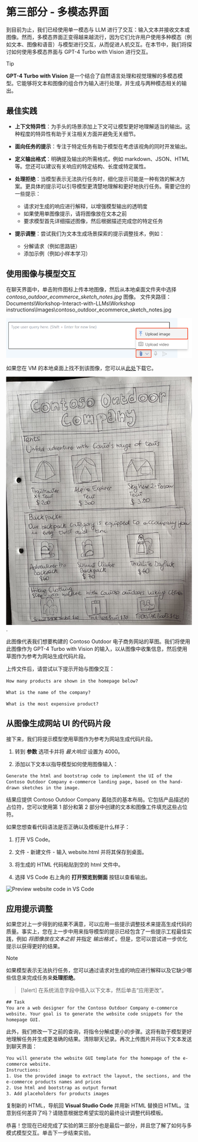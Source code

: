 # 第三部分 - 多模态界面

到目前为止，我们已经使用单一模态与 LLM 进行了交互：输入文本并接收文本或图像。然而，多模态界面正变得越来越流行，因为它们允许用户使用多种模态（例如文本、图像和语音）与模型进行交互，从而促进人机交互。在本节中，我们将探讨如何使用多模态界面与 GPT-4 Turbo with Vision 进行交互。

> [!TIP]
> **GPT-4 Turbo with Vision** 是一个结合了自然语言处理和视觉理解的多模态模型。它能够将文本和图像的组合作为输入进行处理，并生成与两种模态相关的输出。

## 最佳实践

- **上下文特异性**：为手头的场景添加上下文可让模型更好地理解适当的输出。这种程度的特异性有助于关注相关方面并避免无关细节。​

- **面向任务的提示**：专注于特定任务有助于模型在考虑该视角的同时开发输出。​

- **定义输出格式**：明确提及输出的所需格式，例如 markdown、JSON、HTML 等。您还可以建议有关响应的特定结构、长度或特定属性。​

- **处理拒绝**：当模型表示无法执行任务时，细化提示可能是一种有效的解决方案。更具体的提示可以引导模型更清楚地理解和更好地执行任务。需要记住的一些提示：​
  - 请求对生成的响应进行解释，以增强模型输出的透明度​
  - 如果使用单图像提示，请将图像放在文本之前​
  - 要求模型首先详细描述图像，然后根据描述完成您的特定任务​

- **提示调整**：尝试我们为文本生成场景探索的提示调整技术，例如：​
  - 分解请求（例如思路链）​
  - 添加示例（例如小样本学习）​

## 使用图像与模型交互

在聊天界面中，单击附件图标上传本地图像，然后从本地桌面文件夹中选择 *contoso_outdoor_ecommerce_sketch_notes.jpg* 图像。
文件夹路径：
Documents\Workshop-Interact-with-LLMs\Workshop instructions\Images\contoso_outdoor_ecommerce_sketch_notes.jpg

![Uploading image as input](./Images/upload_image_icon.png)

如果您在 VM 的本地桌面上找不到该图像，您可以从[此处](./Images/contoso_outdoor_ecommerce_sketch_notes.jpg)下载它。

![Contoso Ecommerce Website UI](./Images/contoso_outdoor_ecommerce_sketch_notes.jpg).

此图像代表我们想要构建的 Contoso Outdoor 电子商务网站的草图。我们将使用此图像作为 GPT-4 Turbo with Vision 的输入，以从图像中收集信息，然后使用草图作为参考为网站生成代码片段。

上传文件后，请尝试以下提示开始与图像交互：

```How many products are shown in the homepage below?```


```What is the name of the company?```


```What is the most expensive product?```

## 从图像生成网站 UI 的代码片段

接下来，我们将提示模型使用草图作为参考为网站生成代码片段。
1. 转到 **参数** 选项卡并将 *最大响应* 设置为 4000。
   
2. 添加以下文本以指导模型如何使用图像输入：

```
Generate the html and bootstrap code to implement the UI of the Contoso Outdoor Company e-commerce landing page, based on the hand-drawn sketches in the image.
```

结果应提供 Contoso Outdoor Company 着陆页的基本布局。它包括产品描述的占位符，您可以使用第 1 部分和第 2 部分中创建的文本和图像工件填充这些占位符。

如果您想查看代码语法是否正确以及模板是什么样子：
1. 打开 VS Code。

2. 文件 - 新建文件 - 输入 website.html 并将其保存到桌面。

3. 将生成的 HTML 代码粘贴到空的 html 文件中。

4. 选择 V​​S Code 右上角的 **打开预览到侧面** 按钮以查看输出。

![Preview website code in VS Code](./Images/vs-code-view-html.png)


## 应用提示调整

如果您对上一步得到的结果不满意，可以应用一些提示调整技术来提高生成代码的质量。事实上，您在上一步中用来指导模型的提示已经包含了一些提示工程最佳实践，例如 *将图像放在文本之前* 并指定 *输出格式* 。但是，您可以尝试进一步优化提示以获得更好的结果。

> [!NOTE]
> 如果模型表示无法执行任务，您可以通过请求对生成的响应进行解释以及它缺少哪些信息来完成任务来**处理拒绝**。

>[!alert] 在系统消息字段中插入以下文本，然后单击“应用更改”。

```
## Task
You are a web designer for the Contoso Outdoor Company e-commerce website. Your goal is to generate the website code snippets for the homepage GUI.
```

此外，我们修改一下之前的查询，将指令分解成更小的步骤。这将有助于模型更好地理解任务并生成更准确的结果。清除聊天记录。再次上传图片并将以下文本发送到聊天界面：

```
You will generate the website GUI template for the homepage of the e-commerce website.
Instructions:
1. Use the provided image to extract the layout, the sections, and the e-commerce products names and prices
2. Use html and bootstrap as output format
3. Add placeholders for products images
```

复制新的 HTML，导航回 **Visual Studio Code** 并用新 HTML 替换旧 HT​​ML。注意到任何差异了吗？请随意根据您希望实现的最终设计调整代码模板。

恭喜！您现在已经完成了实验的第三部分也是最后一部分，并且您了解了如何与多模式模型交互。单击下一步结束实验。
